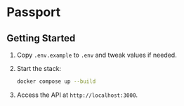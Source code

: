 # Passport

## Getting Started

1. Copy `.env.example` to `.env` and tweak values if needed.
2. Start the stack:

   ```bash
   docker compose up --build
   ```

3. Access the API at `http://localhost:3000`.
